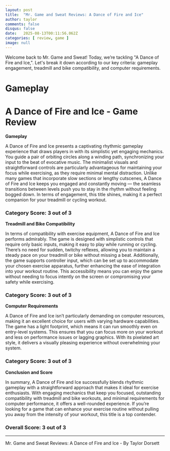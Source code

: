 ```yaml
---
layout: post
title:  "Mr. Game and Sweat Reviews: A Dance of Fire and Ice"
author: taylor
comments: false
disqus: false
date:   2025-08-13T00:11:56.062Z
categories: [ review, game ]
image: null
---
```


Welcome back to Mr. Game and Sweat! Today, we’re tackling "A Dance of Fire and Ice,". Let's break it down according to our key criteria: gameplay engagement, treadmill and bike compatibility, and computer requirements.

# Gameplay

# A Dance of Fire and Ice - Game Review

**Gameplay**

A Dance of Fire and Ice presents a captivating rhythmic gameplay experience that draws players in with its simplistic yet engaging mechanics. You guide a pair of orbiting circles along a winding path, synchronizing your input to the beat of evocative music. The minimalist visuals and straightforward controls are particularly advantageous for maintaining your focus while exercising, as they require minimal mental distraction. Unlike many games that incorporate slow sections or lengthy cutscenes, A Dance of Fire and Ice keeps you engaged and constantly moving — the seamless transitions between levels push you to stay in the rhythm without feeling bogged down. In terms of engagement, this title shines, making it a perfect companion for your treadmill or cycling workout.

### Category Score: 3 out of 3

**Treadmill and Bike Compatibility**

In terms of compatibility with exercise equipment, A Dance of Fire and Ice performs admirably. The game is designed with simplistic controls that require only basic inputs, making it easy to play while running or cycling. There’s no need for sudden, twitchy reflexes, allowing you to maintain a steady pace on your treadmill or bike without missing a beat. Additionally, the game supports controller input, which can be set up to accommodate your chosen exercise apparatus, further enhancing the ease of integration into your workout routine. This accessibility means you can enjoy the game without needing to focus intently on the screen or compromising your safety while exercising.

### Category Score: 3 out of 3

**Computer Requirements**

A Dance of Fire and Ice isn’t particularly demanding on computer resources, making it an excellent choice for users with varying hardware capabilities. The game has a light footprint, which means it can run smoothly even on entry-level systems. This ensures that you can focus more on your workout and less on performance issues or lagging graphics. With its pixelated art style, it delivers a visually pleasing experience without overwhelming your system.

### Category Score: 3 out of 3

**Conclusion and Score**

In summary, A Dance of Fire and Ice successfully blends rhythmic gameplay with a straightforward approach that makes it ideal for exercise enthusiasts. With engaging mechanics that keep you focused, outstanding compatibility with treadmill and bike workouts, and minimal requirements for computer performance, it offers a well-rounded experience. If you’re looking for a game that can enhance your exercise routine without pulling you away from the intensity of your workout, this title is a top contender.

### Overall Score: 3 out of 3

---

Mr. Game and Sweat Reviews: A Dance of Fire and Ice - By Taylor Dorsett
